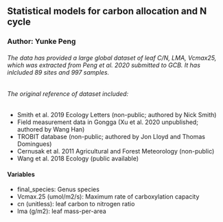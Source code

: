 
## Statistical models for carbon allocation and N cycle
### Author: Yunke Peng

###### The data has provided a large global dataset of leaf C/N, LMA, Vcmax25, which was extracted from Peng et al. 2020 submitted to GCB. It has inlcluded 89 sites and 997 samples.

###### The original reference of dataset included: 
* Smith et al. 2019 Ecology Letters (non-public; authored by Nick Smith)
* Field measurement data in Gongga (Xu et al. 2020 unpublished; authored by Wang Han)
* TROBIT database (non-public; authored by Jon Lloyd and Thomas Domingues)
* Cernusak et al. 2011 Agricultural and Forest Meteorology (non-public)
* Wang et al. 2018 Ecology (public available)

#### Variables
* final_species: Genus species 
* Vcmax.25 (umol/m2/s): Maximum rate of carboxylation capacity
* cn (unitless): leaf carbon to nitrogen ratio
* lma (g/m2): leaf mass-per-area